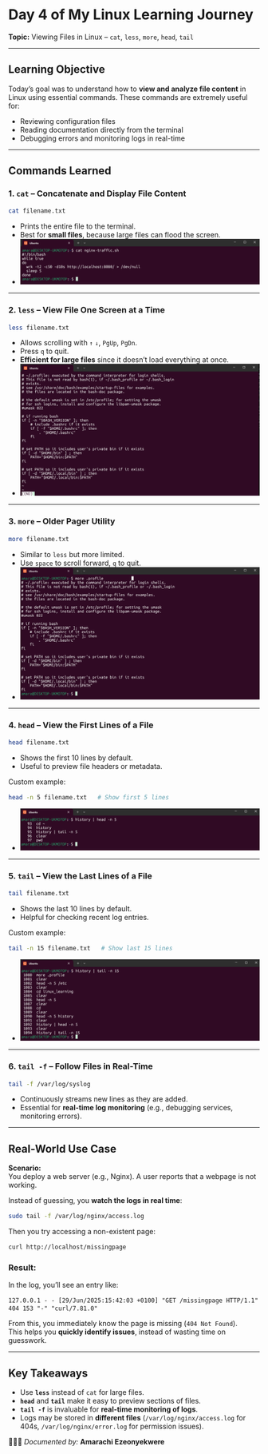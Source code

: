 #  Day 4 of My Linux Learning Journey  
**Topic:** Viewing Files in Linux – `cat`, `less`, `more`, `head`, `tail`  

---

##  Learning Objective  
Today’s goal was to understand how to **view and analyze file content** in Linux using essential commands. These commands are extremely useful for:  
- Reviewing configuration files  
- Reading documentation directly from the terminal  
- Debugging errors and monitoring logs in real-time  

---

##  Commands Learned

### 1. `cat` – Concatenate and Display File Content
```bash
cat filename.txt
```
- Prints the entire file to the terminal.  
- Best for **small files**, because large files can flood the screen.
- ![cat image](./Screenshots_Day04/cat.png)  

---

### 2. `less` – View File One Screen at a Time
```bash
less filename.txt
```
- Allows scrolling with `↑` `↓`, `PgUp`, `PgDn`.  
- Press `q` to quit.  
- **Efficient for large files** since it doesn’t load everything at once. 
- ![less image](./Screenshots_Day04/less.png) 

---

### 3. `more` – Older Pager Utility
```bash
more filename.txt
```
- Similar to `less` but more limited.  
- Use `space` to scroll forward, `q` to quit. 
- ![more image](./Screenshots_Day04/more.png) 

---

### 4. `head` – View the First Lines of a File
```bash
head filename.txt
```
- Shows the first 10 lines by default.  
- Useful to preview file headers or metadata.  

Custom example:
```bash
head -n 5 filename.txt   # Show first 5 lines
```
- ![head image](./Screenshots_Day04/head.png)

---

### 5. `tail` – View the Last Lines of a File
```bash
tail filename.txt
```
- Shows the last 10 lines by default.  
- Helpful for checking recent log entries.  

Custom example:
```bash
tail -n 15 filename.txt   # Show last 15 lines
```
- ![tail image](./Screenshots_Day04/tail.png)

---

### 6. `tail -f` – Follow Files in Real-Time
```bash
tail -f /var/log/syslog
```
- Continuously streams new lines as they are added.  
- Essential for **real-time log monitoring** (e.g., debugging services, monitoring errors).  

---

##  Real-World Use Case 

 **Scenario:**  
You deploy a web server (e.g., Nginx). A user reports that a webpage is not working.  

Instead of guessing, you **watch the logs in real time**:  

```bash
sudo tail -f /var/log/nginx/access.log
```

Then you try accessing a non-existent page:  

```bash
curl http://localhost/missingpage
```

###  Result:
In the log, you’ll see an entry like:  
```
127.0.0.1 - - [29/Jun/2025:15:42:03 +0100] "GET /missingpage HTTP/1.1" 404 153 "-" "curl/7.81.0"
```

From this, you immediately know the page is missing (`404 Not Found`).  
This helps you **quickly identify issues**, instead of wasting time on guesswork.  

---

##  Key Takeaways
- Use **`less`** instead of `cat` for large files.  
- **`head`** and **`tail`** make it easy to preview sections of files.  
- **`tail -f`** is invaluable for **real-time monitoring of logs**.  
- Logs may be stored in **different files** (`/var/log/nginx/access.log` for 404s, `/var/log/nginx/error.log` for permission issues).  




👩🏽‍💻 *Documented by:* **Amarachi Ezeonyekwere**  
